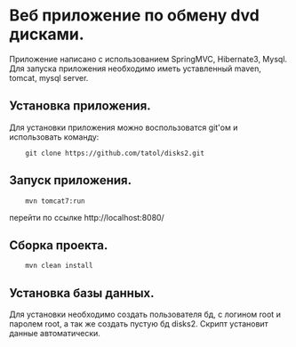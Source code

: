 # Веб приложение по обмену dvd дисками.
Приложение написано с использованием SpringMVC, Hibernate3, Mysql.
Для запуска приложения необходимо иметь уставленный maven, tomcat, mysql server.
## Установка приложения.
Для установки приложения можно воспользоватся git'ом и использовать команду:
```
	git clone https://github.com/tatol/disks2.git
```
## Запуск приложения.
```
	mvn tomcat7:run
```
перейти по ссылке http://localhost:8080/
## Сборка проекта.
```
	mvn clean install
```
## Установка базы данных.
Для установки необходимо создать пользователя бд, с логином root и паролем root, а так же создать пустую бд disks2. 
Скрипт установит данные автоматически.

